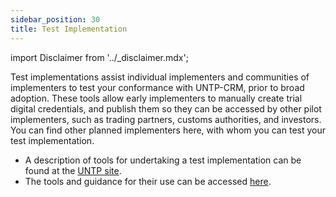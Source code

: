 ```yaml
---
sidebar_position: 30
title: Test Implementation
---
```


import Disclaimer from '../\_disclaimer.mdx';

<Disclaimer />

Test implementations assist individual implementers and communities of implementers to test your conformance with UNTP-CRM, prior to broad adoption. 
These tools allow early implementers to manually create trial digital credentials, and publish them so they can be accessed by other pilot implementers, such as trading partners, customs authorities, and investors. You can find other planned implementers here, with whom you can test your test implementation. 

* A description of tools for undertaking a test implementation can be found at the [UNTP site](https://uncefact.github.io/spec-untp/docs/tools-and-support/ReferenceImplementation).
* The tools and guidance for their use can be accessed [here](https://github.com/uncefact/tests-untp).

